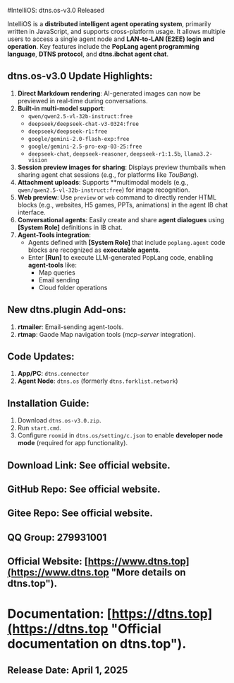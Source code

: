 #IntelliOS: dtns.os-v3.0 Released  

IntelliOS is a **distributed intelligent agent operating system**, primarily written in JavaScript, and supports cross-platform usage. It allows multiple users to access a single agent node and **LAN-to-LAN (E2EE) login and operation**. Key features include the **PopLang agent programming language**, **DTNS protocol**, and **dtns.ibchat agent chat**.  

## **dtns.os-v3.0 Update Highlights:**  
1. **Direct Markdown rendering**: AI-generated images can now be previewed in real-time during conversations.  
2. **Built-in multi-model support**:  
   - `qwen/qwen2.5-vl-32b-instruct:free`  
   - `deepseek/deepseek-chat-v3-0324:free`  
   - `deepseek/deepseek-r1:free`  
   - `google/gemini-2.0-flash-exp:free`  
   - `google/gemini-2.5-pro-exp-03-25:free`  
   - `deepseek-chat`, `deepseek-reasoner`, `deepseek-r1:1.5b`, `llama3.2-vision`  
3. **Session preview images for sharing**: Displays preview thumbails when sharing agent chat sessions (e.g., for platforms like *TouBang*).  
4. **Attachment uploads**: Supports **multimodal models (e.g., `qwen/qwen2.5-vl-32b-instruct:free`) for image recognition.  
5. **Web preview**: Use `preview` or `web` command to directly render HTML blocks (e.g., websites, H5 games, PPTs, animations) in the agent IB chat interface.  
6. **Conversational agents**: Easily create and share **agent dialogues** using **[System Role]** definitions in IB chat.  
7. **Agent-Tools integration**:  
   - Agents defined with **[System Role]** that include `poplang.agent` code blocks are recognized as **executable agents**.  
   - Enter **[Run]** to execute LLM-generated PopLang code, enabling **agent-tools** like:  
     - Map queries  
     - Email sending  
     - Cloud folder operations  

## **New dtns.plugin Add-ons:**  
1. **rtmailer**: Email-sending agent-tools.  
2. **rtmap**: Gaode Map navigation tools (*mcp-server* integration).  

## **Code Updates:**  
1. **App/PC**: `dtns.connector`  
2. **Agent Node**: `dtns.os` (formerly `dtns.forklist.network`)  

## **Installation Guide:**  
1. Download `dtns.os-v3.0.zip`.  
2. Run `start.cmd`.  
3. Configure `roomid` in `dtns.os/setting/c.json` to enable **developer node mode** (required for app functionality).  

## **Download Link:** See official website.  

## **GitHub Repo:** See official website.  

## **Gitee Repo:** See official website.  

## **QQ Group:** 279931001  

## **Official Website:** [https://www.dtns.top](https://www.dtns.top "More details on dtns.top").  

# **Documentation:** [https://dtns.top](https://dtns.top "Official documentation on dtns.top").  

## **Release Date:** April 1, 2025  